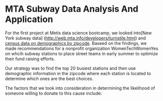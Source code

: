 # MTA Subway Data Analysis And Application

For the first project at Metis data science bootcamp, we looked into[New York subway data] (http://web.mta.info/developers/turnstile.html) and [census data on demographics by zipcode](http://zipatlas.com/). Baseed on the findings, we made recommendations for a nonprofit organization WomenTechWomenYes on whcih subway stations to place street teams in early summer to optimize their fund raising efforts.

Our strategy was to find the top 20 busiest stations and then use demographic information in the zipcode where each station is located to determine which ones are the best choices.

The factors that we took into consideration in determining the likelihood of someone willing to donate to this cause include:
